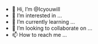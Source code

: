 - 👋 Hi, I’m @Icyouwill
- 👀 I’m interested in ...
- 🌱 I’m currently learning ...
- 💞️ I’m looking to collaborate on ...
- 📫 How to reach me ...

<!---
Icyouwill/Icyouwill is a ✨ special ✨ repository because its `README.md` (this file) appears on your GitHub profile.
You can click the Preview link to take a look at your changes.
--->
